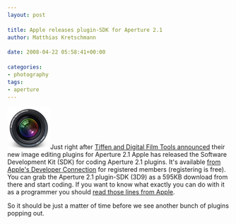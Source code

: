 ```yaml
---
layout: post

title: Apple releases plugin-SDK for Aperture 2.1
author: Matthias Kretschmann

date: 2008-04-22 05:58:41+00:00
  
categories:
- photography
tags:
- aperture
---
```


![Aperture](../media/aperture97.png)Just right after [Tiffen and Digital Film Tools announced](http://www.kremalicious.com/2008/04/first-aperture-adjustment-plugins-have-arrived/) their new image editing plugins for Aperture 2.1 Apple has released the Software Development Kit (SDK) for coding Aperture 2.1 plugins. It's available [from Apple's Developer Connection](https://connect.apple.com/cgi-bin/WebObjects/MemberSite.woa/wa/getSoftware?bundleID=20044) for registered members (registering is free). You can grab the Aperture 2.1 plugin-SDK (3D9) as a 595KB download from there and start coding. If you want to know what exactly you can do with it as a programmer you should [read those lines from Apple](http://developer.apple.com/appleapplications/aperturesdk.html).

So it should be just a matter of time before we see another bunch of plugins popping out.

